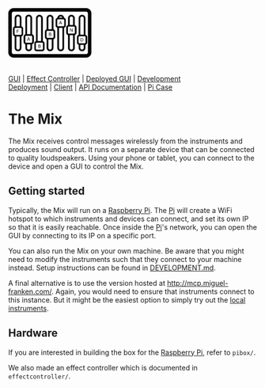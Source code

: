 <img src="Documentation/logo.png" alt="Logo" height="100px">
<br/><br/>

[GUI](Documentation/gui/GUI.md) | [Effect Controller](Documentation/effectcontroller/EFFECTCONTROLLER.md) | [Deployed GUI](http://mcp.miguel-franken.com/) | [Development](Documentation/development/DEVELOPMENT.md)
<br/>[Deployment](Documentation/DEPLOYMENT.md) | [Client](Documentation/CLIENT.md) | [API Documentation](Documentation/API.md) | [Pi Case](Documentation/picase/picase.md)

# The Mix
The Mix receives control messages wirelessly from the instruments and produces sound output. It runs on a separate device that can be connected to quality loudspeakers. Using your phone or tablet, you can connect to the device and open a GUI to control the Mix.

## Getting started
Typically, the Mix will run on a [Raspberry Pi]. The [Pi] will create a WiFi hotspot to which instruments and devices can connect, and set its own IP so that it is easily reachable. Once inside the [Pi]'s network, you can open the GUI by connecting to its IP on a specific port.

You can also run the Mix on your own machine. Be aware that you might need to modify the instruments such that they connect to your machine instead. Setup instructions can be found in [DEVELOPMENT.md](Documentation/development/DEVELOPMENT.md).

A final alternative is to use the version hosted at http://mcp.miguel-franken.com/. Again, you would need to ensure that instruments connect to this instance. But it might be the easiest option to simply try out the [local instruments](#local-instruments).

## Hardware
If you are interested in building the box for the [Raspberry Pi], refer to `pibox/`.

We also made an effect controller which is documented in `effectcontroller/`.

[Raspberry Pi]: https://www.raspberrypi.org/
[Pi]: https://www.raspberrypi.org/
